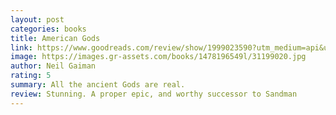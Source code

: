 ```yaml
---
layout: post
categories: books
title: American Gods
link: https://www.goodreads.com/review/show/1999023590?utm_medium=api&utm_source=rss
image: https://images.gr-assets.com/books/1478196549l/31199020.jpg
author: Neil Gaiman
rating: 5
summary: All the ancient Gods are real.
review: Stunning. A proper epic, and worthy successor to Sandman
---
```



